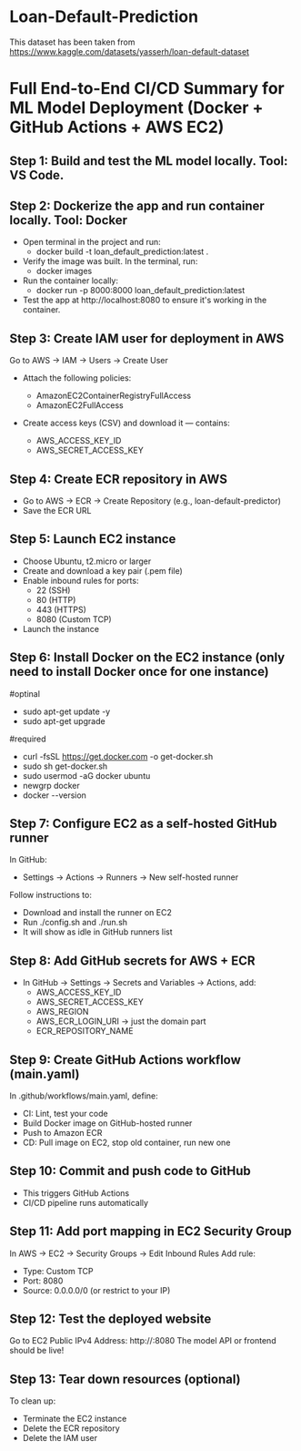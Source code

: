# Loan-Default-Prediction

This dataset has been taken from https://www.kaggle.com/datasets/yasserh/loan-default-dataset


# Full End-to-End CI/CD Summary for ML Model Deployment (Docker + GitHub Actions + AWS EC2)
## Step 1: Build and test the ML model locally. Tool: VS Code.
## Step 2: Dockerize the app and run container locally. Tool: Docker
- Open terminal in the project and run:
    - docker build -t loan_default_prediction:latest .
- Verify the image was built. In the terminal, run:
    -  docker images
- Run the container locally:
    - docker run -p 8000:8000 loan_default_prediction:latest
- Test the app at http://localhost:8080 to ensure it's working in the container.

## Step 3: Create IAM user for deployment in AWS
Go to AWS → IAM → Users → Create User
- Attach the following policies:
    - AmazonEC2ContainerRegistryFullAccess
    - AmazonEC2FullAccess

- Create access keys (CSV) and download it — contains:
    - AWS_ACCESS_KEY_ID
    - AWS_SECRET_ACCESS_KEY

## Step 4: Create ECR repository in AWS
- Go to AWS → ECR → Create Repository (e.g., loan-default-predictor)
- Save the ECR URL

## Step 5: Launch EC2 instance
- Choose Ubuntu, t2.micro or larger
- Create and download a key pair (.pem file)
- Enable inbound rules for ports:
    - 22 (SSH)
    - 80 (HTTP)
    - 443 (HTTPS)
    - 8080 (Custom TCP)
- Launch the instance

## Step 6: Install Docker on the EC2 instance (only need to install Docker once for one instance)

#optinal
- sudo apt-get update -y
- sudo apt-get upgrade

#required
- curl -fsSL https://get.docker.com -o get-docker.sh
- sudo sh get-docker.sh
- sudo usermod -aG docker ubuntu
- newgrp docker
- docker --version


## Step 7: Configure EC2 as a self-hosted GitHub runner
In GitHub:
- Settings → Actions → Runners → New self-hosted runner

Follow instructions to:
- Download and install the runner on EC2
- Run ./config.sh and ./run.sh
- It will show as idle in GitHub runners list

## Step 8: Add GitHub secrets for AWS + ECR
- In GitHub → Settings → Secrets and Variables → Actions, add:
    - AWS_ACCESS_KEY_ID
    - AWS_SECRET_ACCESS_KEY
    - AWS_REGION
    - AWS_ECR_LOGIN_URI → just the domain part
    - ECR_REPOSITORY_NAME 
## Step 9: Create GitHub Actions workflow (main.yaml)
In .github/workflows/main.yaml, define:
- CI: Lint, test your code
- Build Docker image on GitHub-hosted runner
- Push to Amazon ECR
- CD: Pull image on EC2, stop old container, run new one

## Step 10: Commit and push code to GitHub
- This triggers GitHub Actions
- CI/CD pipeline runs automatically

## Step 11: Add port mapping in EC2 Security Group
In AWS → EC2 → Security Groups → Edit Inbound Rules
Add rule:
- Type: Custom TCP
- Port: 8080
- Source: 0.0.0.0/0 (or restrict to your IP)

## Step 12: Test the deployed website
Go to EC2 Public IPv4 Address:
http://<your-ec2-ip>:8080
The model API or frontend should be live!

## Step 13: Tear down resources (optional)

To clean up:
- Terminate the EC2 instance
- Delete the ECR repository
- Delete the IAM user
